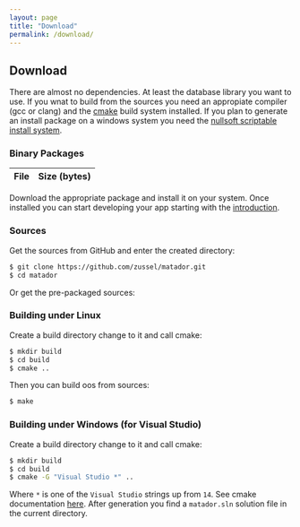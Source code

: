 ```yaml
---
layout: page
title: "Download"
permalink: /download/
---
```


## Download

There are almost no dependencies. At least the database library you want to use.
If you wnat to build from the sources you need an appropiate compiler
(gcc or clang) and the [cmake](http://www.cmake.org) build system installed.
If you plan to generate an install package on a windows system you need
the [nullsoft scriptable install system](http://nsis.sourceforge.net).


### Binary Packages

<script src="{{ '/assets/javascript/downloads.js' | relative_url }}"></script>
<table class="table table-bordered table-striped" id="downloads">
  <thead>
    <tr>
      <th>File</th><th>Size (bytes)</th>
    </tr>
  </thead>
  <tbody></tbody>
</table>

Download the appropriate package and install it on your system. Once installed you
can start developing your app starting with the [introduction](/matador/guide).

### Sources

Get the sources from GitHub and enter the created directory:

```bash
$ git clone https://github.com/zussel/matador.git
$ cd matador
```

Or get the pre-packaged sources:

<p id="zips"></p>

### Building under Linux

Create a build directory change to it and call cmake:

```bash
$ mkdir build
$ cd build
$ cmake ..
```

Then you can build oos from sources:

```bash
$ make
```

### Building under Windows (for Visual Studio)

Create a build directory change to it and call cmake:

```bash
$ mkdir build
$ cd build
$ cmake -G "Visual Studio *" ..
```

Where `*` is one of the `Visual Studio` strings up from `14`. See cmake
documentation [here](https://cmake.org/cmake/help/v3.6/manual/cmake-generators.7.html?#visual-studio-generators).
After generation you find a `matador.sln` solution file in the current directory.
